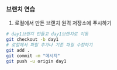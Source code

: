 ### 브랜치 연습

1. 로컬에서 만든 브랜치 원격 저장소에 푸시하기

```sh
# day1브랜치 만들고 day1브랜치로 이동
git checkout -b day1
# 로컬에서 파일 추가나 기존 파일 수정하기
git add .
git commit -m "메시지"
git push -u origin day1
```
